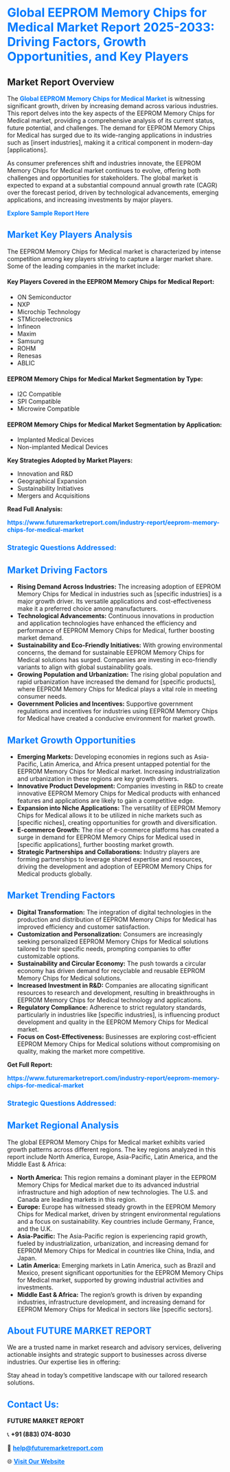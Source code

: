 <h1 style="color: #007BFF;">Global EEPROM Memory Chips for Medical Market Report 2025-2033: Driving Factors, Growth Opportunities, and Key Players</h1>

<section id="overview">
<h2>Market Report Overview</h2>
<p>The <a href="https://www.futuremarketreport.com/industry-report/eeprom-memory-chips-for-medical-market" style="color: #007BFF; text-decoration: none;"><strong>Global EEPROM Memory Chips for Medical Market</strong></a> is witnessing significant growth, driven by increasing demand across various industries. This report delves into the key aspects of the EEPROM Memory Chips for Medical market, providing a comprehensive analysis of its current status, future potential, and challenges. The demand for EEPROM Memory Chips for Medical has surged due to its wide-ranging applications in industries such as [insert industries], making it a critical component in modern-day [applications].</p>
<p>As consumer preferences shift and industries innovate, the EEPROM Memory Chips for Medical market continues to evolve, offering both challenges and opportunities for stakeholders. The global market is expected to expand at a substantial compound annual growth rate (CAGR) over the forecast period, driven by technological advancements, emerging applications, and increasing investments by major players.</p>
</section>

<section id="overview">
<p><a href="https://www.futuremarketreport.com/request-sample/reportId=76771" style="color: #007BFF; text-decoration: none;"><strong>Explore Sample Report Here</strong></a></p>
</section>

<section id="key-players">
<h2 style="color: #007BFF;">Market Key Players Analysis</h2>
<p>The EEPROM Memory Chips for Medical market is characterized by intense competition among key players striving to capture a larger market share. Some of the leading companies in the market include:</p>
<h4>Key Players Covered in the EEPROM Memory Chips for Medical Report:</h4>
<ul><li>ON Semiconductor</li><li>NXP</li><li>Microchip Technology</li><li>STMicroelectronics</li><li>Infineon</li><li>Maxim</li><li>Samsung</li><li>ROHM</li><li>Renesas</li><li>ABLIC</li></ul>
<h4>EEPROM Memory Chips for Medical Market Segmentation by Type:</h4>
<ul><li>I2C Compatible</li><li>SPI Compatible</li><li>Microwire Compatible</li></ul>

<h4>EEPROM Memory Chips for Medical Market Segmentation by Application:</h4>
<ul><li>Implanted Medical Devices</li><li>Non-implanted Medical Devices</li></ul>
<p><strong>Key Strategies Adopted by Market Players:</strong></p>
<ul>
<li>Innovation and R&D</li>
<li>Geographical Expansion</li>
<li>Sustainability Initiatives</li>
<li>Mergers and Acquisitions</li>
</ul>
</section>

<section>
<p><strong>Read Full Analysis: </strong></p><a href="https://www.futuremarketreport.com/industry-report/eeprom-memory-chips-for-medical-market" style="color: #007BFF; text-decoration: none;"><strong>https://www.futuremarketreport.com/industry-report/eeprom-memory-chips-for-medical-market</strong></a>
<h3 style="color: #007BFF;">Strategic Questions Addressed:</h3>
</section>

<section id="driving-factors">
<h2 style="color: #007BFF;">Market Driving Factors</h2>
<ul>
<li><strong>Rising Demand Across Industries:</strong> The increasing adoption of EEPROM Memory Chips for Medical in industries such as [specific industries] is a major growth driver. Its versatile applications and cost-effectiveness make it a preferred choice among manufacturers.</li>
<li><strong>Technological Advancements:</strong> Continuous innovations in production and application technologies have enhanced the efficiency and performance of EEPROM Memory Chips for Medical, further boosting market demand.</li>
<li><strong>Sustainability and Eco-Friendly Initiatives:</strong> With growing environmental concerns, the demand for sustainable EEPROM Memory Chips for Medical solutions has surged. Companies are investing in eco-friendly variants to align with global sustainability goals.</li>
<li><strong>Growing Population and Urbanization:</strong> The rising global population and rapid urbanization have increased the demand for [specific products], where EEPROM Memory Chips for Medical plays a vital role in meeting consumer needs.</li>
<li><strong>Government Policies and Incentives:</strong> Supportive government regulations and incentives for industries using EEPROM Memory Chips for Medical have created a conducive environment for market growth.</li>
</ul>
</section>

<section id="growth-opportunities">
<h2 style="color: #007BFF;">Market Growth Opportunities</h2>
<ul>
<li><strong>Emerging Markets:</strong> Developing economies in regions such as Asia-Pacific, Latin America, and Africa present untapped potential for the EEPROM Memory Chips for Medical market. Increasing industrialization and urbanization in these regions are key growth drivers.</li>
<li><strong>Innovative Product Development:</strong> Companies investing in R&D to create innovative EEPROM Memory Chips for Medical products with enhanced features and applications are likely to gain a competitive edge.</li>
<li><strong>Expansion into Niche Applications:</strong> The versatility of EEPROM Memory Chips for Medical allows it to be utilized in niche markets such as [specific niches], creating opportunities for growth and diversification.</li>
<li><strong>E-commerce Growth:</strong> The rise of e-commerce platforms has created a surge in demand for EEPROM Memory Chips for Medical used in [specific applications], further boosting market growth.</li>
<li><strong>Strategic Partnerships and Collaborations:</strong> Industry players are forming partnerships to leverage shared expertise and resources, driving the development and adoption of EEPROM Memory Chips for Medical products globally.</li>
</ul>
</section>

<section id="trending-factors">
<h2 style="color: #007BFF;">Market Trending Factors</h2>
<ul>
<li><strong>Digital Transformation:</strong> The integration of digital technologies in the production and distribution of EEPROM Memory Chips for Medical has improved efficiency and customer satisfaction.</li>
<li><strong>Customization and Personalization:</strong> Consumers are increasingly seeking personalized EEPROM Memory Chips for Medical solutions tailored to their specific needs, prompting companies to offer customizable options.</li>
<li><strong>Sustainability and Circular Economy:</strong> The push towards a circular economy has driven demand for recyclable and reusable EEPROM Memory Chips for Medical solutions.</li>
<li><strong>Increased Investment in R&D:</strong> Companies are allocating significant resources to research and development, resulting in breakthroughs in EEPROM Memory Chips for Medical technology and applications.</li>
<li><strong>Regulatory Compliance:</strong> Adherence to strict regulatory standards, particularly in industries like [specific industries], is influencing product development and quality in the EEPROM Memory Chips for Medical market.</li>
<li><strong>Focus on Cost-Effectiveness:</strong> Businesses are exploring cost-efficient EEPROM Memory Chips for Medical solutions without compromising on quality, making the market more competitive.</li>
</ul>
</section>

<section>
<p><strong>Get Full Report: </strong></p><a href="https://www.futuremarketreport.com/industry-report/eeprom-memory-chips-for-medical-market" style="color: #007BFF; text-decoration: none;"><strong>https://www.futuremarketreport.com/industry-report/eeprom-memory-chips-for-medical-market</strong></a>
<h3 style="color: #007BFF;">Strategic Questions Addressed:</h3>
</section>


<section id="regional-analysis">
<h2 style="color: #007BFF;">Market Regional Analysis</h2>
<p>The global EEPROM Memory Chips for Medical market exhibits varied growth patterns across different regions. The key regions analyzed in this report include North America, Europe, Asia-Pacific, Latin America, and the Middle East & Africa:</p>
<ul>
<li><strong>North America:</strong> This region remains a dominant player in the EEPROM Memory Chips for Medical market due to its advanced industrial infrastructure and high adoption of new technologies. The U.S. and Canada are leading markets in this region.</li>
<li><strong>Europe:</strong> Europe has witnessed steady growth in the EEPROM Memory Chips for Medical market, driven by stringent environmental regulations and a focus on sustainability. Key countries include Germany, France, and the U.K.</li>
<li><strong>Asia-Pacific:</strong> The Asia-Pacific region is experiencing rapid growth, fueled by industrialization, urbanization, and increasing demand for EEPROM Memory Chips for Medical in countries like China, India, and Japan.</li>
<li><strong>Latin America:</strong> Emerging markets in Latin America, such as Brazil and Mexico, present significant opportunities for the EEPROM Memory Chips for Medical market, supported by growing industrial activities and investments.</li>
<li><strong>Middle East & Africa:</strong> The region’s growth is driven by expanding industries, infrastructure development, and increasing demand for EEPROM Memory Chips for Medical in sectors like [specific sectors].</li>
</ul>
</section>

<footer>
<h2 style="color: #007BFF;">About FUTURE MARKET REPORT</h2>
<p>We are a trusted name in market research and advisory services, delivering actionable insights and strategic support to businesses across diverse industries. Our expertise lies in offering:</p>

<p>Stay ahead in today’s competitive landscape with our tailored research solutions.</p>

<h2 style="color: #007BFF;">Contact Us:</h2>
<p><strong>FUTURE MARKET REPORT</strong></p>
<p>📞 <strong>+91 (883) 074-8030</strong></p>
<p>📧 <strong><a href="mailto:help@futuremarketreport.com" style="color: #007BFF;">help@futuremarketreport.com</a></strong></p>
<p>🌐 <strong><a href="https://www.futuremarketreport.com/" style="color: #007BFF;">Visit Our Website</a></strong></p>
</footer>